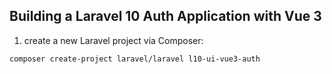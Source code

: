 ## Building a Laravel 10 Auth Application with Vue 3

1.  create a new Laravel project via Composer:
```
composer create-project laravel/laravel l10-ui-vue3-auth
```
